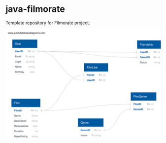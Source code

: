 # java-filmorate
Template repository for Filmorate project.

![Описание изображения](./QuickDBD-export.svg)


